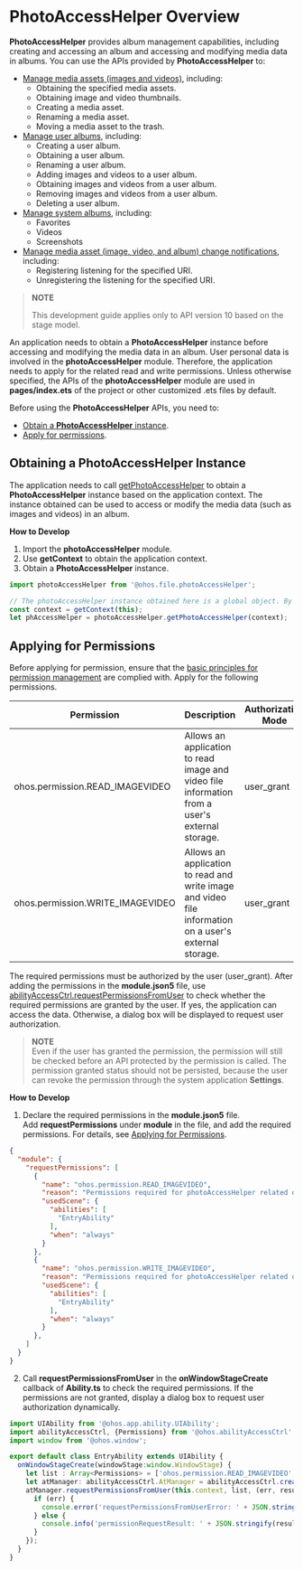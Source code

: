 # PhotoAccessHelper Overview

**PhotoAccessHelper** provides album management capabilities, including creating and accessing an album and accessing and modifying media data in albums. You can use the APIs provided by **PhotoAccessHelper** to:

- [Manage media assets (images and videos)](photoAccessHelper-resource-guidelines.md), including:
  - Obtaining the specified media assets.
  - Obtaining image and video thumbnails.
  - Creating a media asset.
  - Renaming a media asset.
  - Moving a media asset to the trash.
- [Manage user albums](photoAccessHelper-userAlbum-guidelines.md), including:
  - Creating a user album.
  - Obtaining a user album.
  - Renaming a user album.
  - Adding images and videos to a user album.
  - Obtaining images and videos from a user album.
  - Removing images and videos from a user album.
  - Deleting a user album.
- [Manage system albums](photoAccessHelper-systemAlbum-guidelines.md), including:
  - Favorites
  - Videos
  - Screenshots
- [Manage media asset (image, video, and album) change notifications](photoAccessHelper-notify-guidelines.md), including:
  - Registering listening for the specified URI.
  - Unregistering the listening for the specified URI.

> **NOTE**
>
> This development guide applies only to API version 10 based on the stage model.

An application needs to obtain a **PhotoAccessHelper** instance before accessing and modifying the media data in an album. User personal data is involved in the **photoAccessHelper** module. Therefore, the application needs to apply for the related read and write permissions. Unless otherwise specified, the APIs of the **photoAccessHelper** module are used in **pages/index.ets** of the project or other customized .ets files by default.

Before using the **PhotoAccessHelper** APIs, you need to:

- [Obtain a **PhotoAccessHelper** instance](#obtaining-a-photoaccesshelper-instance).
- [Apply for permissions](#applying-for-permissions).

## Obtaining a PhotoAccessHelper Instance

The application needs to call [getPhotoAccessHelper](../reference/apis/js-apis-photoAccessHelper.md#photoaccesshelpergetphotoaccesshelper) to obtain a **PhotoAccessHelper** instance based on the application context. The instance obtained can be used to access or modify the media data (such as images and videos) in an album.

**How to Develop**

1. Import the **photoAccessHelper** module.
2. Use **getContext** to obtain the application context.
3. Obtain a **PhotoAccessHelper** instance.

```ts
import photoAccessHelper from '@ohos.file.photoAccessHelper';

// The photoAccessHelper instance obtained here is a global object. By default, the object obtained here is used in subsequent operations in this document. If an undefined error is reported, add the code snippet here.
const context = getContext(this);
let phAccessHelper = photoAccessHelper.getPhotoAccessHelper(context);
```

## Applying for Permissions

Before applying for permission, ensure that the [basic principles for permission management](../security/accesstoken-overview.md#basic-principles-for-permission-management) are complied with. Apply for the following permissions.

| Permission                        | Description                                      | Authorization Mode  |
| ------------------------------ | ------------------------------------------ | ---------- |
| ohos.permission.READ_IMAGEVIDEO     | Allows an application to read image and video file information from a user's external storage.| user_grant |
| ohos.permission.WRITE_IMAGEVIDEO    | Allows an application to read and write image and video file information on a user's external storage.| user_grant |

The required permissions must be authorized by the user (user_grant). After adding the permissions in the **module.json5** file, use [abilityAccessCtrl.requestPermissionsFromUser](../reference/apis/js-apis-abilityAccessCtrl.md#requestpermissionsfromuser9) to check whether the required permissions are granted by the user. If yes, the application can access the data. Otherwise, a dialog box will be displayed to request user authorization.

> **NOTE**<br>Even if the user has granted the permission, the permission will still be checked before an API protected by the permission is called. The permission granted status should not be persisted, because the user can revoke the permission through the system application **Settings**.

**How to Develop**

1. Declare the required permissions in the **module.json5** file.<br>Add **requestPermissions** under **module** in the file, and add the required permissions. For details, see [Applying for Permissions](../security/accesstoken-guidelines.md).

  ```json
  {
    "module": {
      "requestPermissions": [
        {
          "name": "ohos.permission.READ_IMAGEVIDEO",
          "reason": "Permissions required for photoAccessHelper related operations",
          "usedScene": {
            "abilities": [
              "EntryAbility"
            ],
            "when": "always"
          }
        },
        {
          "name": "ohos.permission.WRITE_IMAGEVIDEO",
          "reason": "Permissions required for photoAccessHelper related operations",
          "usedScene": {
            "abilities": [
              "EntryAbility"
            ],
            "when": "always"
          }
        },
      ]
    }
  }    
  ```

2. Call **requestPermissionsFromUser** in the **onWindowStageCreate** callback of **Ability.ts** to check the required permissions. If the permissions are not granted, display a dialog box to request user authorization dynamically.

  ```ts
  import UIAbility from '@ohos.app.ability.UIAbility';
  import abilityAccessCtrl, {Permissions} from '@ohos.abilityAccessCtrl';
  import window from '@ohos.window';

  export default class EntryAbility extends UIAbility {
    onWindowStageCreate(windowStage:window.WindowStage) {
      let list : Array<Permissions> = ['ohos.permission.READ_IMAGEVIDEO', 'ohos.permission.WRITE_IMAGEVIDEO'];
      let atManager: abilityAccessCtrl.AtManager = abilityAccessCtrl.createAtManager();
      atManager.requestPermissionsFromUser(this.context, list, (err, result) => {
        if (err) {
          console.error('requestPermissionsFromUserError: ' + JSON.stringify(err));
        } else {
          console.info('permissionRequestResult: ' + JSON.stringify(result));
        }
      });
    }
  }
  ```
